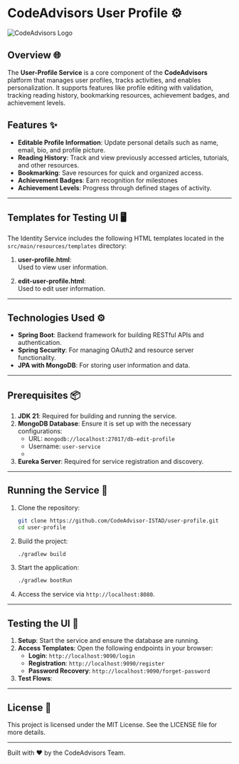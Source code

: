# CodeAdvisors User Profile ⚙️

![CodeAdvisors Logo](http://167.172.78.79:8090/api/v1/files/preview?fileName=b5d01918-2824-48d7-83e0-fb557ce6bd73_2024-12-21T18-28-24.856529397.jpg)

## Overview 🌐
The **User-Profile Service** is a core component of the **CodeAdvisors**  platform that manages user profiles, tracks activities, and enables personalization. It supports features like profile editing with validation, tracking reading history, bookmarking resources, achievement badges, and achievement levels.

## Features ✨
- **Editable Profile Information**: Update personal details such as name, email, bio, and profile picture.
- **Reading History**: Track and view previously accessed articles, tutorials, and other resources.
- **Bookmarking**: Save resources for quick and organized access.
- **Achievement Badges**: Earn recognition for milestones
- **Achievement Levels**: Progress through defined stages of activity.

---

## Templates for Testing UI 🖥️

The Identity Service includes the following HTML templates located in the `src/main/resources/templates` directory:

1. **user-profile.html**:  
   Used to view user information.

2. **edit-user-profile.html**:  
   Used to edit user information.

---

## Technologies Used ⚙️

- **Spring Boot**: Backend framework for building RESTful APIs and authentication.
- **Spring Security**: For managing OAuth2 and resource server functionality.
- **JPA with MongoDB**: For storing user information and data.

---

## Prerequisites 📦

1. **JDK 21**: Required for building and running the service.
2. **MongoDB Database**: Ensure it is set up with the necessary configurations:
    - URL: `mongodb://localhost:27017/db-edit-profile`
    - Username: `user-service`
    - 
3. **Eureka Server**: Required for service registration and discovery.

---

## Running the Service 🚀

1. Clone the repository:
   ```bash
   git clone https://github.com/CodeAdvisor-ISTAD/user-profile.git
   cd user-profile
   ```

2. Build the project:
   ```bash
   ./gradlew build
   ```

3. Start the application:
   ```bash
   ./gradlew bootRun
   ```

4. Access the service via `http://localhost:8080`.

---

## Testing the UI 🧪

1. **Setup**: Start the service and ensure the database are running.
2. **Access Templates**: Open the following endpoints in your browser:
    - **Login**: `http://localhost:9090/login`
    - **Registration**: `http://localhost:9090/register`
    - **Password Recovery**: `http://localhost:9090/forget-password`
3. **Test Flows**:

---

## License 📜
This project is licensed under the MIT License. See the LICENSE file for more details.

---

Built with ❤️ by the CodeAdvisors Team.
